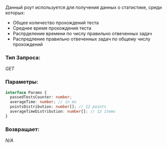 Данный роут используется для получения данных о статистике, среди которых:
- Общее количество прохождений теста
- Среднее время прохождения теста
- Распрделение времени по числу правильно отвеченных задач
- Распредление правильно отвеченных задач по общему числу прохождений


### Тип Запроса: 
*GET*

### Параметры: 
```typescript
interface Params {
  passedTestsCounter: number;
  averageTime: number; // in ms
  pointsDistribution: number[]; // 12 points
  averageTimeDistribution: number[]; // 12 items
}
```

### Возвращает:
*N/A*
